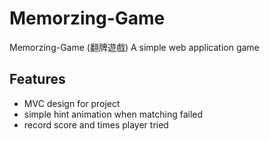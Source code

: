 # Memorzing-Game
Memorzing-Game (翻牌遊戲)
A simple web application game

## Features
- MVC design for project
- simple hint animation when matching failed
- record score and times player tried


